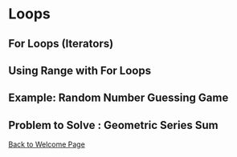 # Loops



## For Loops (Iterators)


## Using Range with For Loops



## Example: Random Number Guessing Game



## Problem to Solve : Geometric Series Sum





[Back to Welcome Page](0-welcome.md)